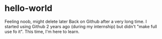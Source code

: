 # hello-world
Feeling noob, might delete later
Back on Github after a very long time.
I started using Github 2 years ago (during my internship) but didn't "make full use fo it".
This time, I'm here to learn.
